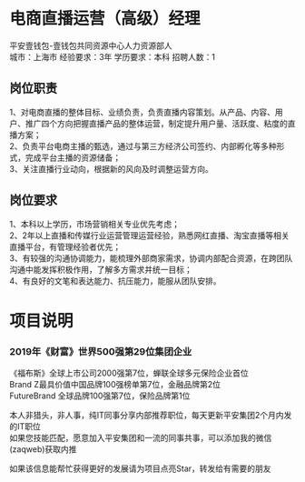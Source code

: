 # 电商直播运营（高级）经理
平安壹钱包-壹钱包共同资源中心人力资源部人  
城市：上海市 经验要求：3年 学历要求：本科  招聘人数：1

## 岗位职责
1、对电商直播的整体目标、业绩负责，负责直播内容策划。从产品、内容、用户、推广四个方向把握直播产品的整体运营，制定提升用户量、活跃度、粘度的直播方案；   
2、负责平台电商主播的甄选，通过与第三方经济公司签约、内部孵化等多种形式，完成平台主播的资源储备；   
3、关注直播行业动向，根据新的风向及时调整运营方向。

## 岗位要求
1、本科以上学历，市场营销相关专业优先考虑；   
2、2年以上直播和传媒行业运营管理运营经验，熟悉网红直播、淘宝直播等相关直播平台，有管理经验者优先；   
3、有较强的沟通协调能力，能梳理外部商家需求，协调内部配合资源，在跨团队沟通中能发挥积极作用，了解多方需求并统一目标；   
4、有良好的文笔和表达能力、抗压能力，能服从团队安排。

# 项目说明

### 2019年《财富》世界500强第29位集团企业
《福布斯》全球上市公司2000强第7位，蝉联全球多元保险企业首位  
Brand Z最具价值中国品牌100强榜单第7位，金融品牌第2位  
FutureBrand 全球品牌100强第7位，保险品牌第1位

本人非猎头，非人事，纯IT同事分享内部推荐职位，每天更新平安集团2个月内发的IT职位  
如果您技能匹配，愿意加入平安集团和一流的同事共事，可以添加我的微信(zaqweb)获取内推 

如果该信息能帮忙获得更好的发展请为项目点亮Star，转发给有需要的朋友





